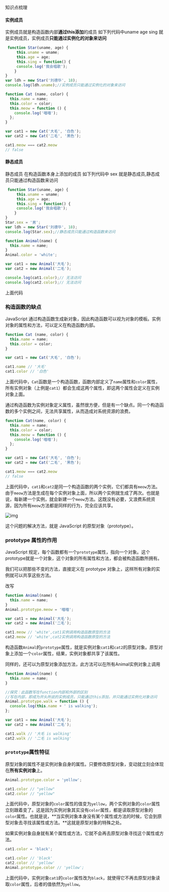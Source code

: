 知识点梳理

#### 实例成员

实例成员就是构造函数内部**通过this添加**的成员 如下列代码中uname age sing 就是实例成员，实例成员**只能通过实例化的对象来访问**

```js
 function Star(uname, age) {
     this.uname = uname;
     this.age = age;
     this.sing = function() {
     console.log('我会唱歌');
    }
}
var ldh = new Star('刘德华', 18);
console.log(ldh.uname);//实例成员只能通过实例化的对象来访问
```



```javascript
function Cat (name, color) {
  this.name = name;
  this.color = color;
  this.meow = function () {
    console.log('喵喵');
  };
}

var cat1 = new Cat('大毛', '白色');
var cat2 = new Cat('二毛', '黑色');

cat1.meow === cat2.meow
// false
```

#### 静态成员

静态成员 在构造函数本身上添加的成员 如下列代码中 sex 就是静态成员,静态成员只能通过构造函数来访问

```js
 function Star(uname, age) {
     this.uname = uname;
     this.age = age;
     this.sing = function() {
     console.log('我会唱歌');
    }
}
Star.sex = '男';
var ldh = new Star('刘德华', 18);
console.log(Star.sex);//静态成员只能通过构造函数来访问
```



```javascript
function Animal(name) {
  this.name = name;
}
Animal.color = 'white';

var cat1 = new Animal('大毛');
var cat2 = new Animal('二毛');

console.log(cat1.color);// 无法访问
console.log(cat2.color);// 无法访问
```

上面代码

### 构造函数的缺点

JavaScript 通过构造函数生成新对象，因此构造函数可以视为对象的模板。实例对象的属性和方法，可以定义在构造函数内部。

```javascript
function Cat (name, color) {
  this.name = name;
  this.color = color;
}

var cat1 = new Cat('大毛', '白色');

cat1.name // '大毛'
cat1.color // '白色'
```

上面代码中，`Cat`函数是一个构造函数，函数内部定义了`name`属性和`color`属性，所有实例对象（上例是`cat1`）都会生成这两个属性，即这两个属性会定义在实例对象上面。

通过构造函数为实例对象定义属性，虽然很方便，但是有一个缺点。同一个构造函数的多个实例之间，无法共享属性，从而造成对系统资源的浪费。

```javascript
function Cat(name, color) {
  this.name = name;
  this.color = color;
  this.meow = function () {
    console.log('喵喵');
  };
}

var cat1 = new Cat('大毛', '白色');
var cat2 = new Cat('二毛', '黑色');

cat1.meow === cat2.meow
// false
```

上面代码中，`cat1`和`cat2`是同一个构造函数的两个实例，它们都具有`meow`方法。由于`meow`方法是生成在每个实例对象上面，所以两个实例就生成了两次。也就是说，每新建一个实例，就会新建一个`meow`方法。这既没有必要，又浪费系统资源，因为所有`meow`方法都是同样的行为，完全应该共享。

![img](https://upload-images.jianshu.io/upload_images/16910815-3fb968046459b6ae.png?imageMogr2/auto-orient/strip|imageView2/2/format/webp)

这个问题的解决方法，就是 JavaScript 的原型对象（prototype）。

### prototype 属性的作用

JavaScript 规定，每个函数都有一个`prototype`属性，指向一个对象。这个prototype就是一个对象，这个对象的所有属性和方法，都会被构造函数所拥有。

我们可以把那些不变的方法，直接定义在 prototype 对象上，这样所有对象的实例就可以共享这些方法。

改写

```javascript
function Animal(name) {
  this.name = name;
}
Animal.prototype.meow = '喵喵';

var cat1 = new Animal('大毛');
var cat2 = new Animal('二毛');

cat1.meow // 'white',cat1实例调用构造函数原型的方法
cat2.meow // 'white',cat2实例调用构造函数原型的方法
```

构造函数`Animal`的`prototype`属性，就是实例对象`cat1`和`cat2`的原型对象。原型对象上添加一个`color`属性，结果，实例对象都共享了该属性。

同样的，还可以为原型对象添加方法，此方法可以在所有Animal实例对象上调用

```javascript
function Animal(name) {
  this.name = name;
}

//探究：此函数写在function内部和外部的区别
//写在内部，即成为开头所说的实例成员，只能通过this添加，并只能通过实例化对象访问
Animal.prototype.walk = function () {
  console.log(this.name + ' is walking');
};

var cat1 = new Animal('大毛');
var cat2 = new Animal('二毛');

cat1.walk // '大毛 is walking'
cat2.walk // '二毛 is walking'
```

### `prototype`属性特征

原型对象的属性不是实例对象自身的属性。只要修改原型对象，变动就立刻会体现在**所有实例对象**上。

```javascript
Animal.prototype.color = 'yellow';

cat1.color // "yellow"
cat2.color // "yellow"
```

上面代码中，原型对象的`color`属性的值变为`yellow`，两个实例对象的`color`属性立刻跟着变了。这是因为实例对象其实没有`color`属性，都是读取原型对象的`color`属性。也就是说，**当实例对象本身没有某个属性或方法的时候，它会到原型对象去寻找该属性或方法。**这就是原型对象的特殊之处。

如果实例对象自身就有某个属性或方法，它就不会再去原型对象寻找这个属性或方法。

```javascript
cat1.color = 'black';

cat1.color // 'black'
cat2.color // 'yellow'
Animal.prototype.color // 'yellow';
```

上面代码中，实例对象`cat1`的`color`属性改为`black`，就使得它不再去原型对象读取`color`属性，后者的值依然为`yellow`。